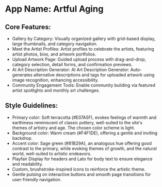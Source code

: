 # **App Name**: Artful Aging

## Core Features:

- Gallery by Category: Visually organized gallery with grid-based display, large thumbnails, and category navigation.
- Meet the Artist Profiles: Artist profiles to celebrate the artists, featuring artist photos, bios, and artwork portfolios.
- Upload Artwork Page: Guided upload process with drag-and-drop, category selection, detail forms, and confirmation previews.
- AI Art Description Generator: AI Art Description Generator: Auto-generates alternative descriptions and tags for uploaded artwork using image recognition, enhancing accessibility.
- Community Engagement Tools: Enable community building via featured artist spotlights and monthly art challenges.

## Style Guidelines:

- Primary color: Soft terracotta (#E07A5F), evokes feelings of warmth and earthiness reminiscent of classic pottery, well-suited to the site's themes of artistry and age. The chosen color scheme is light.
- Background color: Warm cream (#F4F1DE), offering a gentle and inviting backdrop.
- Accent color: Sage green (#81B29A), an analogous hue offering good contrast to the primary, while evoking themes of growth, and the natural world, well-suited to artistic endeavors.
- Playfair Display for headers and Lato for body text to ensure elegance and readability.
- Custom, brushstroke-inspired icons to reinforce the artistic theme.
- Gentle pulsing on interactive buttons and smooth page transitions for user-friendly navigation.